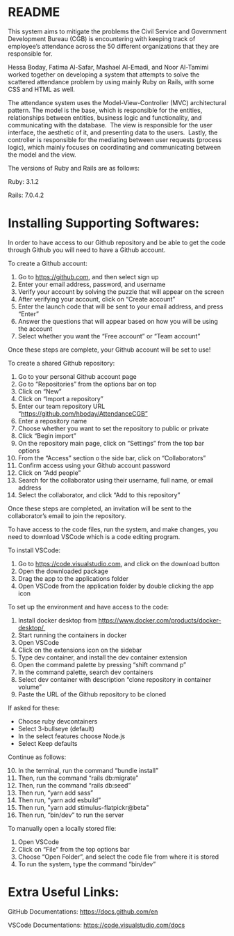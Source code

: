 # README

This system aims to mitigate the problems the Civil Service and Government Development Bureau (CGB) is encountering with keeping track of employee’s attendance across the 50 different organizations that they are responsible for. 

Hessa Boday, Fatima Al-Safar, Mashael Al-Emadi, and Noor Al-Tamimi worked together on developing a system that attempts to solve the scattered attendance problem by using mainly Ruby on Rails, with some CSS and HTML as well. 

The attendance system uses the Model-View-Controller (MVC) architectural pattern. 
The model is the base, which is responsible for the entities, relationships between entities, business logic and functionality, and communicating with the database. 
The view is responsible for the user interface, the aesthetic of it, and presenting data to the users. 
Lastly, the controller is responsible for the mediating between user requests (process logic), which mainly focuses on coordinating and communicating between the model and the view. 

The versions of Ruby and Rails are as follows:

Ruby: 3.1.2

Rails: 7.0.4.2

# Installing Supporting Softwares:

In order to have access to our Github repository and be able to get the code through Github you will need to have a Github account.

To create a Github account:
1. Go to https://github.com, and then select sign up
2. Enter your email address, password, and username
3. Verify your account by solving the puzzle that will appear on the screen
4. After verifying your account, click on “Create account”
5. Enter the launch code that will be sent to your email address, and press “Enter”
6. Answer the questions that will appear based on how you will be using the account
7. Select whether you want the “Free account” or “Team account”

Once these steps are complete, your Github account will be set to use!

To create a shared Github repository:
1. Go to your personal Github account page
2. Go to “Repositories” from the options bar on top
3. Click on “New”
4. Click on “Import a repository”
5. Enter our team repository URL “https://github.com/hboday/AttendanceCGB”
6. Enter a repository name
7. Choose whether you want to set the repository to public or private
8. Click “Begin import”
9. On the repository main page, click on “Settings” from the top bar options
10. From the “Access” section o the side bar, click on “Collaborators”
11. Confirm access using your Github account password
12. Click on “Add people”
13. Search for the collaborator using their username, full name, or email address
14. Select the collaborator, and click “Add to this repository”

Once these steps are completed, an invitation will be sent to the collaborator’s email to join the repository.

To have access to the code files, run the system, and make changes, you need to download VSCode which is a code editing program.

To install VSCode:
1. Go to https://code.visualstudio.com, and click on the download button
2. Open the downloaded package
3. Drag the app to the applications folder
4. Open VSCode from the application folder by double clicking the app icon

To set up the environment and have access to the code:
1. Install docker desktop from https://www.docker.com/products/docker-desktop/ 
2. Start running the containers in docker
3. Open VSCode
4. Click on the extensions icon on the sidebar 
5. Type dev container, and install the dev container extension 
6. Open the command palette by pressing “shift command p” 
7. In the command palette, search dev containers
8. Select dev container with description “clone repository in container volume”
9. Paste the URL of the Github repository to be cloned

If asked for these:
* Choose ruby devcontainers
* Select 3-bullseye (default)
* In the select features choose Node.js
* Select Keep defaults

Continue as follows:

10. In the terminal, run the command “bundle install”
11. Then, run the command “rails db:migrate”
12. Then, run the command “rails db:seed” 
13. Then run, “yarn add sass” 
14. Then run, “yarn add esbuild” 
15. Then run, "yarn add stimulus-flatpickr@beta"
16. Then run, “bin/dev” to run the server


To manually open a locally stored file:
1. Open VSCode
2. Click on “File” from the top options bar 
3. Choose “Open Folder”, and select the code file from where it is stored
4. To run the system, type the command “bin/dev”

# Extra Useful Links:

GitHub Documentations: https://docs.github.com/en

VSCode Documentations: https://code.visualstudio.com/docs
